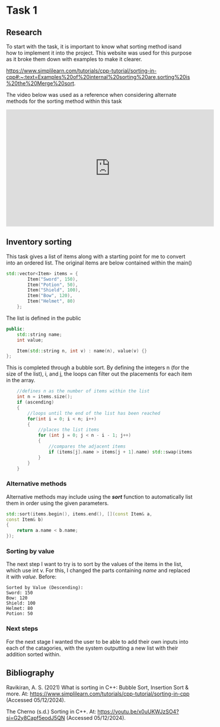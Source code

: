 # Task 1

## Research 

To start with the task, it is important to know what sorting method isand how to implement it into the project. This website was used for this purpose as it broke them down with examples to make it clearer.

https://www.simplilearn.com/tutorials/cpp-tutorial/sorting-in-cpp#:~:text=Examples%20of%20internal%20sorting%20are,sorting%20is%20the%20Merge%20sort.


The video below was used as a reference when considering alternate methods for the sorting method within this task

<iframe width="560" height="315" src="https://www.youtube.com/embed/x0uUKWJzSO4?si=HVr-AaPAjHRnAq2A" title="YouTube video player" frameborder="0" allow="accelerometer; autoplay; clipboard-write; encrypted-media; gyroscope; picture-in-picture; web-share" referrerpolicy="strict-origin-when-cross-origin" allowfullscreen></iframe>



## Inventory sorting
This task gives a list of items along with a starting point for me to convert into an ordered list. The original items are below contained within the main()
```cpp
std::vector<Item> items = {
        Item("Sword", 150),
        Item("Potion", 50),
        Item("Shield", 100),
        Item("Bow", 120),
        Item("Helmet", 80)
    };
```
The list is defined in the public
```cpp
public:
    std::string name;
    int value;

    Item(std::string n, int v) : name(n), value(v) {}
};
```

This is completed through a bubble sort. By defining the integers n (for the size of the list), i, and j, the loops can filter out the placements for each item in the array.
```cpp
    //defines n as the number of items within the list
    int n = items.size();
    if (ascending)
    {
        //loops until the end of the list has been reached
        for(int i = 0; i < n; i++)
        {
            //places the list items
            for (int j = 0; j < n - i - 1; j++)
            {
                //compares the adjacent items
                if (items[j].name > items[j + 1].name) std::swap(items[j], items[j + 1]);
            }
        }
    }
```
### Alternative methods
Alternative methods may include using the ***sort*** function to automatically list them in order using the given parameters.

```cpp
std::sort(items.begin(), items.end(), [](const Item& a, 
const Item& b)
{
    return a.name < b.name;    
});
```

### Sorting by value
The next step I want to try is to sort by the values of the items in the list, which use int v. For this, I changed the parts containing *name* and replaced it with *value*.
Before:

```
Sorted by Value (Descending):
Sword: 150
Bow: 120
Shield: 100
Helmet: 80
Potion: 50
```

### Next steps
For the next stage I wanted the user to be able to add their own inputs into each of the catagories, with the system outputting a new list with their addition sorted within. 

## Bibliography

Ravikiran, A. S. (2021) What is sorting in C++: Bubble Sort, Insertion Sort & more. At: https://www.simplilearn.com/tutorials/cpp-tutorial/sorting-in-cpp (Accessed  05/12/2024).

The Cherno (s.d.) Sorting in C++. At: https://youtu.be/x0uUKWJzSO4?si=G2y8Capf5eodJ5QN (Accessed  05/12/2024).

